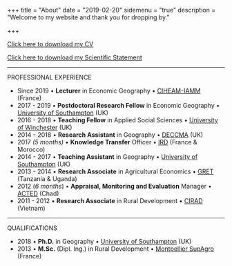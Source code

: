 +++
title = "About"
date = "2019-02-20"
sidemenu = "true"
description = "Welcome to my website and thank you for dropping by."

+++

[Click here to download my CV](/pdf/Berchoux_CV.pdf) </br>

[Click here to download my Scientific Statement](/pdf/Berchoux_Statement.pdf) </br>

---

PROFESSIONAL EXPERIENCE

- Since 2019 • **Lecturer** in Economic Geography • [CIHEAM-IAMM](http://www.iamm.ciheam.org) (France)
- 2017 - 2019 • **Postdoctoral Research Fellow** in Economic Geography • [University of Southampton](https://www.southampton.ac.uk/geography/about/staff/tjmb1n17.page) (UK)
- 2016 - 2018 • **Teaching Fellow** in Applied Social Sciences • [University of Winchester](https://www.winchester.ac.uk) (UK)
- 2014 - 2018 • **Research Assistant** in Geography • [DECCMA](http://generic.wordpress.soton.ac.uk/deccma/) (UK)
- 2017 *(5 months)* • **Knowledge Transfer** Officer • [IRD](https://en.ird.fr/ird.fr) (France & Morocco)
- 2014 - 2017 • **Teaching Assistant** in Geography • [University of Southampton](https://www.southampton.ac.uk/geography) (UK)
- 2013 - 2014 • **Research Associate** in Agricultural Economics • [GRET](https://www.gret.org/?lang=en) (Tanzania & Uganda)
- 2012 (*6 months*) • **Appraisal, Monitoring and Evaluation** Manager • [ACTED](https://www.acted.org/en/) (Chad)
- 2011 - 2012 • **Research Associate** in Rural Development • [CIRAD](https://www.cirad.fr/en) (Vietnam)

---

QUALIFICATIONS

- 2018 • **Ph.D.** in Geography • [University of Southampton](https://www.southampton.ac.uk/geography/postgraduate/index.page?) (UK)
- 2013 • **M.Sc.** (Dipl. Ing.) in Rural Development • [Montpellier SupAgro](http://www.supagro.fr/web/en/) (France)